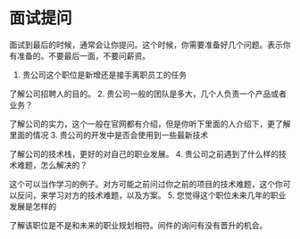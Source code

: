 # 面试提问

面试到最后的时候，通常会让你提问。这个时候，你需要准备好几个问题。表示你有准备的。不要最后一面，不要问薪资。

1. 贵公司这个职位是新增还是接手离职员工的任务

了解公司招聘人的目的。
2. 贵公司一般的团队是多大，几个人负责一个产品或者业务？

了解公司的实力，这个一般在官网都有介绍，但是你听下里面的人介绍下，更了解里面的情况
3. 贵公司的开发中是否会使用到一些最新技术

了解公司的技术栈，更好的对自己的职业发展。
4. 贵公司之前遇到了什么样的技术难题，怎么解决的？

这个可以当作学习的例子。对方可能之前问过你之前的项目的技术难题，这个你可以反问，来学习对方的技术难题，以及方案。
5. 您觉得这个职位未来几年的职业发展是怎样的

了解该职位是不是和未来的职业规划相符。间件的询问有没有晋升的机会。